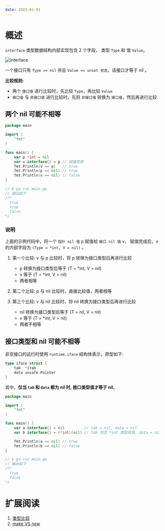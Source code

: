 ```yaml
---
date: 2023-01-01
---
```


# 概述

`interface` 类型数据结构内部实现包含 2 个字段， 类型 `Type` 和 值 `Value`。

![interface](/images/interface_type.png)

一个接口只有 `Type == nil` 并且 `Value == unset 状态`，该接口才等于 nil 。

**比较规则:**

- 两个 `接口值` 进行比较时，先比较 `Type`，再比较 `Value`
- `接口值` 与 `非接口值` 进行比较时，先将 `非接口值` 转换为 `接口值`，然后再进行比较

## 两个 nil 可能不相等

```go
package main

import (
	"fmt"
)

func main() {
	var p *int = nil
	var v interface{} = p // 赋值完成
	fmt.Println(v == p)   // true
	fmt.Println(p == nil) // true
	fmt.Println(v == nil) // false
}

// $ go run main.go
// 输出如下
/**
  true
  true
  false
*/
```

### 说明

上面的示例代码中，将一个 `指针 nil 值` p 赋值给 `接口 nil 值` v， 赋值完成后，v 的内部字段为 `(Type = *int, V = nil)` 。

1. 第一个比较: v 与 p 比较时，将 p 转换为接口类型后再进行比较
    - p 转换为接口类型后等于 (T = *int, V = nil)
    - v 等于 (T = *int, V = nil)
    - 两者相等 

2. 第二个比较: p 与 nil 比较时，直接比较值，两者相等
 
3. 第三个比较: v 与 nil 比较时，将 nil 转换为接口类型后再进行比较
    - nil 转换为接口类型后等于 (T = nil, V = nil)
    - v 等于 (T = *int, V = nil)
    - 两者不相等

## 接口类型和 nil 可能不相等

非空接口的运行时使用 `runtime.iface` 结构体表示，原型如下:

```go
type iface struct {
    tab  *itab
    data unsafe.Pointer
}
```

其中，**仅当 `tab` 和 `data` 都为 nil 时, 接口类型值才等于 nil**。

```go
package main

import (
	"fmt"
)

func main() {
	var a interface{} = nil         // tab = nil, data = nil
	var b interface{} = (*int)(nil) // tab 包含 *int 类型信息, data = nil

	fmt.Println(a == nil) // true
	fmt.Println(b == nil) // false
}

// $ go run main.go
// 输出如下
/**
  true
  false
*/
```

# 扩展阅读

1. [类型比较](https://github.com/duanbiaowu/go-examples-for-beginners/tree/master/introduction/type_comparison.md)
2. [make VS new](https://github.com/duanbiaowu/go-examples-for-beginners/tree/master/introduction/make_with_new.md)
